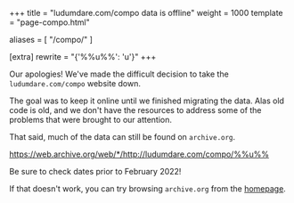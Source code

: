+++
title = "ludumdare.com/compo data is offline"
weight = 1000
template = "page-compo.html"

aliases = [
	"/compo/"
]

[extra]
rewrite = "{'%%u%%': 'u'}"
+++

Our apologies! We've made the difficult decision to take the `ludumdare.com/compo` website down. 

The goal was to keep it online until we finished migrating the data. Alas old code is old, and we don't have the resources to address some of the problems that were brought to our attention.

That said, much of the data can still be found on `archive.org`.

<https://web.archive.org/web/*/http://ludumdare.com/compo/%%u%%>

Be sure to check dates prior to February 2022!

If that doesn't work, you can try browsing `archive.org` from the [homepage](https://web.archive.org/web/*/http://ludumdare.com/compo/).
